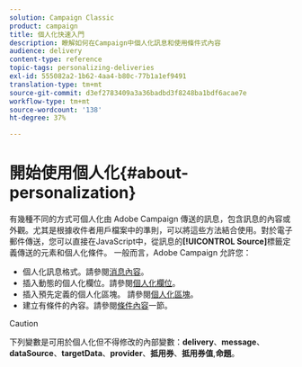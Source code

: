 ```yaml
---
solution: Campaign Classic
product: campaign
title: 個人化快速入門
description: 瞭解如何在Campaign中個人化訊息和使用條件式內容
audience: delivery
content-type: reference
topic-tags: personalizing-deliveries
exl-id: 555082a2-1b62-4aa4-b80c-77b1a1ef9491
translation-type: tm+mt
source-git-commit: d3ef2783409a3a36badbd3f8248ba1bdf6acae7e
workflow-type: tm+mt
source-wordcount: '138'
ht-degree: 37%

---
```


# 開始使用個人化{#about-personalization}

有幾種不同的方式可個人化由 Adobe Campaign 傳送的訊息，包含訊息的內容或外觀。尤其是根據收件者用戶檔案中的準則，可以將這些方法結合使用。對於電子郵件傳送，您可以直接在JavaScript中，從訊息的&#x200B;**[!UICONTROL Source]**&#x200B;標籤定義傳送的元素和個人化條件。 一般而言，Adobe Campaign 允許您：

* 個人化訊息格式。請參閱[消息內容](../../delivery/using/defining-the-email-content.md#message-content)。
* 插入動態的個人化欄位。請參閱[個人化欄位](../../delivery/using/personalization-fields.md)。
* 插入預先定義的個人化區塊。 請參閱[個人化區塊](../../delivery/using/personalization-blocks.md)。
* 建立有條件的內容。請參閱[條件內容](../../delivery/using/conditional-content.md)一節。

>[!CAUTION]
>
>下列變數是可用於個人化但不得修改的內部變數：**delivery**、**message**、**dataSource**、**targetData**、**provider**、**抵用券**、**抵用券值**,**命題**。
